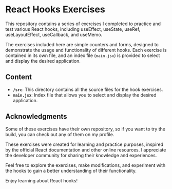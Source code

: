 # React Hooks Exercises

This repository contains a series of exercises I completed to practice and test various React hooks, including useEffect, useState, useRef, useLayoutEffect, useCallback, and useMemo.

The exercises included here are simple counters and forms, designed to demonstrate the usage and functionality of different hooks. Each exercise is contained in its own file, and an index file (`main.jsx`) is provided to select and display the desired application.

## Content

- **`/src`**: This directory contains all the source files for the hook exercises.
- **`main.jsx`**: Index file that allows you to select and display the desired application.

## Acknowledgments

Some of these exercises have their own repository, so if you want to try the build, you can check out any of them on my profile.

These exercises were created for learning and practice purposes, inspired by the official React documentation and other online resources. I appreciate the developer community for sharing their knowledge and experiences.

Feel free to explore the exercises, make modifications, and experiment with the hooks to gain a better understanding of their functionality.

Enjoy learning about React hooks!
